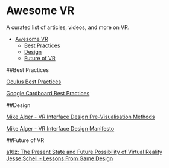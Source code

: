 # Awesome VR
A curated list of articles, videos, and more on VR.

- [Awesome VR](#awesome-vr)
	- [Best Practices](#best-practices)
	- [Design](#design)
	- [Future of VR](#future-of-vr)
	


##Best Practices

[Oculus Best Practices](https://developer.oculus.com/documentation/intro-vr/latest/concepts/book-bp/)

[Google Cardboard Best Practices](https://www.google.com/design/spec-vr/designing-for-google-cardboard/a-new-dimension.html#)





##Design

[Mike Alger - VR Interface Design Pre-Visualisation Methods](https://vimeo.com/141330081)

[Mike Alger - VR Interface Design Manifesto](https://vimeo.com/116101132)





##Future of VR

[a16z: The Present State and Future Possibility of Virtual Reality](https://overcast.fm/+BlzGapn4Y)  
[Jesse Schell - Lessons From Game Design](https://vimeo.com/142191776)
